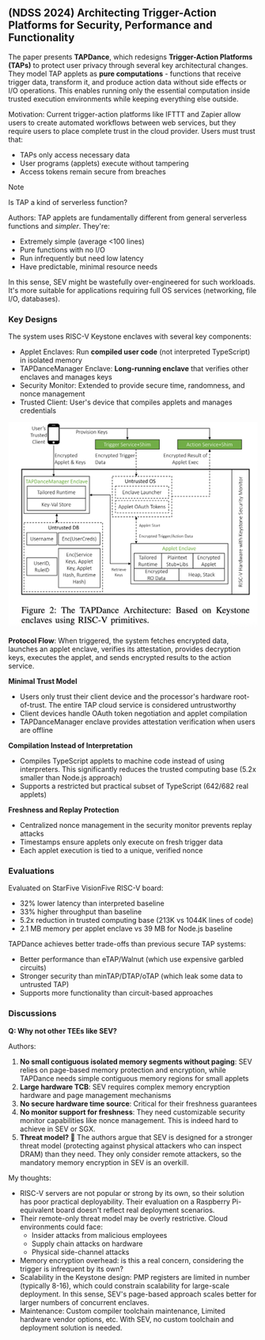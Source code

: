 ## (NDSS 2024) Architecting Trigger-Action Platforms for Security, Performance and Functionality

The paper presents **TAPDance**, which redesigns **Trigger-Action Platforms (TAPs)** to protect user privacy through several key architectural changes. They model TAP applets as **pure computations** - functions that receive trigger data, transform it, and produce action data without side effects or I/O operations. This enables running only the essential computation inside trusted execution environments while keeping everything else outside.

Motivation: Current trigger-action platforms like IFTTT and Zapier allow users to create automated workflows between web services, but they require users to place complete trust in the cloud provider. Users must trust that:

- TAPs only access necessary data
- User programs (applets) execute without tampering
- Access tokens remain secure from breaches

> [!NOTE]
>
> Is TAP a kind of serverless function?
>
> Authors: TAP applets are fundamentally different from general serverless functions and *simpler*. They're:
>
> - Extremely simple (average <100 lines)
> - Pure functions with no I/O
> - Run infrequently but need low latency
> - Have predictable, minimal resource needs
>
> In this sense, SEV might be wastefully over-engineered for such workloads. It's more suitable for applications requiring full OS services (networking, file I/O, databases).

### Key Designs

The system uses RISC-V Keystone enclaves with several key components:

- Applet Enclaves: Run **compiled user code** (not interpreted TypeScript) in isolated memory
- TAPDanceManager Enclave: **Long-running enclave** that verifies other enclaves and manages keys
- Security Monitor: Extended to provide secure time, randomness, and nonce management
- Trusted Client: User's device that compiles applets and manages credentials

![image-20250902235538188](./assets/image-20250902235538188.png)

**Protocol Flow**: When triggered, the system fetches encrypted data, launches an applet enclave, verifies its attestation, provides decryption keys, executes the applet, and sends encrypted results to the action service.

**Minimal Trust Model**

- Users only trust their client device and the processor's hardware root-of-trust. The entire TAP cloud service is considered untrustworthy
- Client devices handle OAuth token negotiation and applet compilation
- TAPDanceManager enclave provides attestation verification when users are offline

**Compilation Instead of Interpretation**

- Compiles TypeScript applets to machine code instead of using interpreters. This significantly reduces the trusted computing base (5.2x smaller than Node.js approach)
- Supports a restricted but practical subset of TypeScript (642/682 real applets)

**Freshness and Replay Protection**

- Centralized nonce management in the security monitor prevents replay attacks
- Timestamps ensure applets only execute on fresh trigger data
- Each applet execution is tied to a unique, verified nonce

### Evaluations

Evaluated on StarFive VisionFive RISC-V board:

- 32% lower latency than interpreted baseline
- 33% higher throughput than baseline
- 5.2x reduction in trusted computing base (213K vs 1044K lines of code)
- 2.1 MB memory per applet enclave vs 39 MB for Node.js baseline

TAPDance achieves better trade-offs than previous secure TAP systems:

- Better performance than eTAP/Walnut (which use expensive garbled circuits)
- Stronger security than minTAP/DTAP/oTAP (which leak some data to untrusted TAP)
- Supports more functionality than circuit-based approaches

### Discussions

**Q: Why not other TEEs like SEV?**

Authors: 

1. **No small contiguous isolated memory segments without paging**: SEV relies on page-based memory protection and encryption, while TAPDance needs simple contiguous memory regions for small applets
2. **Large hardware TCB**: SEV requires complex memory encryption hardware and page management mechanisms
3. **No secure hardware time source**: Critical for their freshness guarantees
4. **No monitor support for freshness**: They need customizable security monitor capabilities like nonce management. This is indeed hard to achieve in SEV or SGX.
5. **Threat model? 🤔** The authors argue that SEV is designed for a stronger threat model (protecting against physical attackers who can inspect DRAM) than they need. They only consider remote attackers, so the mandatory memory encryption in SEV is an overkill.

My thoughts:

- RISC-V servers are not popular or strong by its own, so their solution has poor practical deployability. Their evaluation on a Raspberry Pi-equivalent board doesn't reflect real deployment scenarios.
- Their remote-only threat model may be overly restrictive. Cloud environments could face:
  - Insider attacks from malicious employees
  - Supply chain attacks on hardware
  - Physical side-channel attacks
- Memory encryption overhead: is this a real concern, considering the trigger is infrequent by its own?
- Scalability in the Keystone design: PMP registers are limited in number (typically 8-16), which could constrain scalability for large-scale deployment. In this sense, SEV's page-based approach scales better for larger numbers of concurrent enclaves.
- Maintenance: Custom compiler toolchain maintenance, Limited hardware vendor options, etc. With SEV, no custom toolchain and deployment solution is needed.

